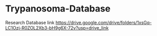 # Trypanosoma-Database
Research Database link
https://drive.google.com/drive/folders/1xsGq-LC1Ozj-R0ZOL2Xb3-bH9g6X-72v?usp=drive_link 
